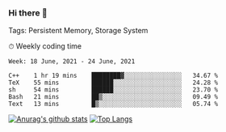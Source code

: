 ### Hi there 👋

Tags: Persistent Memory, Storage System

<!--

[![Anurag's github stats](https://github-readme-stats.vercel.app/api?username=wwyf)](https://github.com/anuraghazra/github-readme-stats)

[![Anurag's github stats](https://github-readme-stats.vercel.app/api?username=wwyf&count_private=true)](https://github.com/anuraghazra/github-readme-stats)


[![Top Langs](https://github-readme-stats.vercel.app/api/top-langs/?username=wwyf&count_private=true&&hide=jupyter%20notebook,html)](https://github.com/anuraghazra/github-readme-stats)



-->


⏱ Weekly coding time

<!--START_SECTION:waka-->
```text
Week: 18 June, 2021 - 24 June, 2021

C++    1 hr 19 mins    ████████▓░░░░░░░░░░░░░░░░   34.67 % 
TeX    55 mins         ██████░░░░░░░░░░░░░░░░░░░   24.28 % 
sh     54 mins         ██████░░░░░░░░░░░░░░░░░░░   23.70 % 
Bash   21 mins         ██▒░░░░░░░░░░░░░░░░░░░░░░   09.49 % 
Text   13 mins         █▒░░░░░░░░░░░░░░░░░░░░░░░   05.74 % 
```
<!--END_SECTION:waka-->



[![Anurag's github stats](https://github-readme-stats.vercel.app/api?username=wwyf&count_private=true&show_icons=true&hide_border=true)](https://github.com/anuraghazra/github-readme-stats) [![Top Langs](https://github-readme-stats.vercel.app/api/top-langs/?username=wwyf&count_private=true&hide=jupyter%20notebook,html,OpenEdge%20ABL&langs_count=10&layout=compact&hide_border=true)](https://github.com/anuraghazra/github-readme-stats)

<!--

[![willianrod's wakatime stats](https://github-readme-stats.vercel.app/api/wakatime?username=wwyf)](https://github.com/anuraghazra/github-readme-stats)


-->
